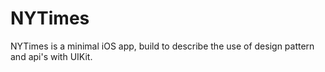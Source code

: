 # NYTimes
NYTimes is a minimal iOS app, build to describe the use of design pattern and api's with UIKit.
